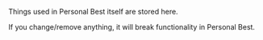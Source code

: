 Things used in Personal Best itself are stored here.

If you change/remove anything, it will break functionality in Personal Best.